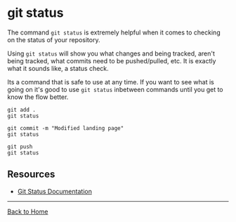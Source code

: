 # git status

The command `git status` is extremely helpful when it comes to checking on the status of your repository.

Using `git status` will show you what changes and being tracked, aren't being tracked, what commits need to be pushed/pulled, etc. It is exactly what it sounds like, a status check.

Its a command that is safe to use at any time. If you want to see what is going on it's good to use `git status` inbetween commands until you get to know the flow better.

```
git add .
git status

git commit -m "Modified landing page"
git status

git push
git status
```

## Resources

- [Git Status Documentation](https://git-scm.com/docs/git-status)

---

[Back to Home](../README.md)